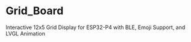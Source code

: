 # Grid_Board
Interactive 12x5 Grid Display for ESP32-P4 with BLE, Emoji Support, and LVGL Animation
